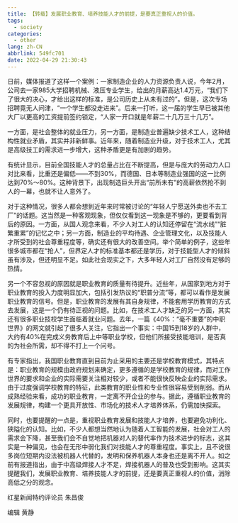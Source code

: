 ```yaml
---
title: 【转载】发展职业教育、培养技能人才的前提，是要真正重视人的价值。
tags:
  - society
categories:
  - other
lang: zh-CN
abbrlink: 549fc701
date: 2022-04-29 21:30:43
---
```


日前，媒体报道了这样一个案例：一家制造企业的人力资源负责人说，今年2月，公司去一家985大学招聘机械、液压专业学生，给出的月薪高达1.4万元，“我们下了很大的决心，才给出这样的标准，是公司历史上从未有过的”。但是，这次专场招聘竟无人问津，“一个学生都没走进来”。后来一打听，这一届的学生早已被其他大厂以更高的工资提前签约锁定，“人家一开口就是年薪二十几万三十几万”。

一方面，是社会整体的就业压力，另一方面，是制造业普遍缺少技术工人，这种结构性就业矛盾，其实并非新鲜事。近年来，随着制造业升级，对于技术工人，尤其是高级技工的需求进一步增大，这种矛盾更是有加剧的趋势。

<!-- more -->

有统计显示，目前全国技能人才的总量占比在不断提高，但是与庞大的劳动力人口对比来看，比重还是偏低——不到30%，而德国、日本等制造业强国的这一比例达到70%～80%。这种背景下，出现制造巨头开出“前所未有”的高薪依然抢不到人的一幕，也就不让人意外了。

对于这种情况，很多人都会想到近年来时常被讨论的“年轻人宁愿送外卖也不去工厂”的话题。这当然是一种客观现象，但仅仅看到这一现象是不够的，更要看到背后的原因。一方面，从国人观念来看，不少人对工人的认知还停留在“流水线”“脏繁重累”的记忆之中；另一方面，制造业的平均待遇、企业管理文化，以及技能人才所受到的社会尊重程度等，确实还有很大的改善空间。举个简单的例子，这些年很多城市都在“抢人”，但界定人才的标准基本都还是学历，对于技能型人才的倾斜虽有涉及，但还明显不足。如此社会现实之下，大多年轻人对工厂自然没有足够的热情。

另一个不容忽视的原因就是职业教育的质量有待提升。近些年，从国家到地方对于职业教育的投入力度明显加大，包括引发热议的“职普分流”等，都可以看作是发展职业教育的信号。但是，职业教育的发展有其自身规律，不能套用学历教育的方式去发展，这是一个仍有待正视的问题。比如，在技术工人才缺乏的另一方面，其实还有很多职业技校学生面临着就业问题。去年，一篇《40%：“毫不重要”的中职世界》的网文就引起了很多人关注，它指出一个事实：中国15到18岁的人群中，大约有40%在完成义务教育后上中等职业学校，但他们所接受技能培训，是否真的为社会所需，却不得不打上一个问号。

有专家指出，我国职业教育直到目前为止采用的主要还是学校教育模式，其特点是：职业教育的规模由政府规划来确定，更多遵循的是学校教育的规律，而对工作世界的要求和企业的实际需要关注相对较少，或者不能很快反映企业的实际需求。由于过度强调学校教育的特征，此类教育的职业性和专业性很容易受到削弱。而从成熟经验来看，成功的职业教育，一定离不开企业的参与。据此，遵循职业教育的发展规律，构建一个更具开放性、市场化的技术人才培养体系，仍需加快探索。

同时，也要提醒的一点是，重视职业教育发展和技能人才培养，也要避免功利化、狭隘化的认知。比如，不少人都想当然地认为随着人工智能的发展，社会对工人的需求会下降，甚至我们会不自觉地把机器对人的替代率作为技术进步的标志，这其实是一种偏见，也会在无形中弱化我们对技能人才的尊重程度。事实上，且不说很多岗位短期内没法被机器人代替的，发明和保养机器人本身也还是离不开人。如之前有报道指出，由于中高级焊接人才不足，焊接机器人的普及也受到影响。这其实提醒我们，发展职业教育、培养技能人才的前提，还是要真正重视人的价值，消除高低之分的观念。

红星新闻特约评论员 朱昌俊

编辑 黄静